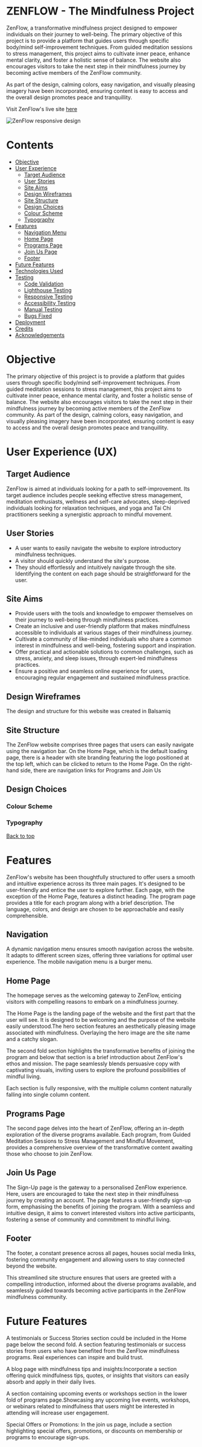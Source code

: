 # **ZENFLOW - The Mindfulness Project**
ZenFlow, a transformative mindfulness project designed to empower individuals on their journey to well-being. The  primary objective of this project is to provide a platform that guides users through specific body/mind self-improvement techniques. From guided meditation sessions to stress management, this project aims to cultivate inner peace, enhance mental clarity, and foster a holistic sense of balance. The website also encourages visitors to take the next step in their mindfulness journey by becoming active members of the ZenFlow community. 

As part of the design, calming colors, easy navigation, and visually pleasing imagery have been incorporated, ensuring content is easy to access and the overall design promotes peace and tranquillity.

Visit ZenFlow's live site [here](https://deepak-spider.github.io/zenflow/)

![ZenFlow responsive design](assets/images/zenflow-mockup.jpg)

# Contents

* [Objective](<#objective>)
* [User Experience](<#user-experience-ux>)
    * [Target Audience](<#target-audience>)
    * [User Stories](<#user-stories>)
    * [Site Aims](<#site-aims>)
    * [Design Wireframes](<#design-wireframes>)
    * [Site Structure](<#site-structure>)
    * [Design Choices](<#design-choices>)
    *   [Colour Scheme](<#colour-scheme>)
    *   [Typography](<#typography>)
* [Features](<#features>)
    * [Navigation Menu](<#navigation-menu>)
    * [Home Page](<#home-page>)
    * [Programs Page](<#programs-page>)
    * [Join Us Page](<#join-us-page>)
    * [Footer](<#footer>)
* [Future Features](<#future-features>)
* [Technologies Used](<#technologies-used>)
* [Testing](<#testing>)
    * [Code Validation](<#code-validation>)
    * [Lighthouse Testing](<#lighthouse-testing>)
    * [Responsive Testing](<#responsive-testing>)
    * [Accessibility Testing](<#accessibility-testing>)
    * [Manual Testing](<#manual-testing>)
    * [Bugs Fixed](<#bugs-fixed>)
* [Deployment](<#deployment>)
* [Credits](<#credits>)
* [Acknowledgements](<#acknowledgements>)

# Objective

The  primary objective of this project is to provide a platform that guides users through specific body/mind self-improvement techniques. From guided meditation sessions to stress management, this project aims to cultivate inner peace, enhance mental clarity, and foster a holistic sense of balance. The website also encourages visitors to take the next step in their mindfulness journey by becoming active members of the ZenFlow community. 
As part of the design, calming colors, easy navigation, and visually pleasing imagery have been incorporated, ensuring content is easy to access and the overall design promotes peace and tranquillity.


# User Experience (UX)

## Target Audience

ZenFlow is aimed at individuals looking for a path to self-improvement. Its target audience includes people seeking effective stress management, meditation enthusiasts, wellness and self-care advocates, sleep-deprived individuals looking for relaxation techniques, and yoga and Tai Chi practitioners seeking a synergistic approach to mindful movement.

## User Stories

* A user wants to easily navigate the website to explore introductory mindfulness techniques.
* A visitor should quickly understand the site's purpose. 
* They should effortlessly and intuitively navigate through the site. Identifying the content on each page should be straightforward for the user.

## Site Aims

* Provide users with the tools and knowledge to empower themselves on their journey to well-being through mindfulness practices.
* Create an inclusive and user-friendly platform that makes mindfulness accessible to individuals at various stages of their mindfulness journey.
* Cultivate a community of like-minded individuals who share a common interest in mindfulness and well-being, fostering support and inspiration.
* Offer practical and actionable solutions to common challenges, such as stress, anxiety, and sleep issues, through expert-led mindfulness practices.
* Ensure a positive and seamless online experience for users, encouraging regular engagement and sustained mindfulness practice.

## Design Wireframes

The design and structure for this website was created in Balsamiq

## Site Structure

The ZenFlow website comprises three pages that users can easily navigate using the navigation bar. On the Home Page, which is the default loading page, there is a header with site branding featuring the logo positioned at the top left, which can be clicked to return to the Home Page. On the right-hand side, there are navigation links for Programs and Join Us

## Design Choices

### Colour Scheme

### Typography

[Back to top](<#contents>)

# Features

ZenFlow's website has been thoughtfully structured to offer users a smooth and intuitive experience across its three main pages. It's designed to be user-friendly and entice the user to explore further.
Each page, with the exception of the Home Page, features a distinct heading. The program page provides a title for each program along with a brief description. The language, colors, and design are chosen to be approachable and easily comprehensible.


## Navigation

A dynamic navigation menu ensures smooth navigation across the website. It adapts to different screen sizes, offering three variations for optimal user experience. The mobile navigation menu is a burger menu.

## Home Page

The homepage serves as the welcoming gateway to ZenFlow, enticing visitors with compelling reasons to embark on a mindfulness journey. 

The Home Page is the landing page of the website and the first part that the user will see. It is designed to be welcoming and the purpose of the website easily understood.The hero section features an aesthetically pleasing image associated with mindfulness. Overlaying the hero image are the site name and a catchy slogan.

The second fold section highlights the transformative benefits of joining the program and below that section is a brief introduction about ZenFlow's ethos and mission. The page seamlessly blends persuasive copy with captivating visuals, inviting users to explore the profound possibilities of mindful living.

Each section is fully responsive, with the multiple column content naturally falling into single column content.

## Programs Page

The second page delves into the heart of ZenFlow, offering an in-depth exploration of the diverse programs available. Each program, from Guided Meditation Sessions to Stress Management and Mindful Movement, provides a comprehensive overview of the transformative content awaiting those who choose to join ZenFlow.

## Join Us Page

The Sign-Up page is the gateway to a personalised ZenFlow experience. Here, users are encouraged to take the next step in their mindfulness journey by creating an account. The page features a user-friendly sign-up form, emphasising the benefits of joining the program. With a seamless and intuitive design, it aims to convert interested visitors into active participants, fostering a sense of community and commitment to mindful living.

## Footer

The footer, a constant presence across all pages, houses social media links, fostering community engagement and allowing users to stay connected beyond the website.

This streamlined site structure ensures that users are greeted with a compelling introduction, informed about the diverse programs available, and seamlessly guided towards becoming active participants in the ZenFlow mindfulness community.

# Future Features

A testimonials or Success Stories section could be included in the Home page below the second fold. A section featuring testimonials or success stories from users who have benefited from the ZenFlow mindfulness programs. Real experiences can inspire and build trust.

A blog page with mindfulness tips and insights:Incorporate a section offering quick mindfulness tips, quotes, or insights that visitors can easily absorb and apply in their daily lives.

A section containing upcoming events or workshops section in the lower fold of programs page.Showcasing any upcoming live events, workshops, or webinars related to mindfulness that users might be interested in attending will increase user engagement. 

Special Offers or Promotions:
In the join us page, include a section highlighting  special offers, promotions, or discounts on membership or programs to encourage sign-ups.

